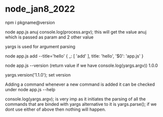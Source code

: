 # node_jan8_2022
npm i pkgname@version

node app.js anuj
console.log(process.argv); this will get the value anuj which is passed as param and 2 other value

yargs is used for argument parsing

node app.js add --title='hello'
{ _: [ 'add' ], title: 'hello', '$0': 'app.js' }

node app.js --version (return value if we have console.log(yargs.argv))
1.0.0 

yargs.version('1.1.0'); set version
 
Adding a command
whenever a new command is added it can be checked under node app.js --help

console.log(yargs.argv); is very imp as it initiates the parsing of all the commands that are binded with yargs alternative to it is yargs.parse();
if we dont use either of above then nothing will happen.



